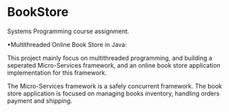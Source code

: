 # BookStore
Systems Programming course assignment.

•Multithreaded Online Book Store in Java:

This project mainly focus on multithreaded programming, and building a seperated Micro-Services framework,
 and an online book store application implementation for this framework.

The Micro-Services framework is a safely concurrent framework.
The book store application is focused on managing books inventory, handling orders payment and shipping.

